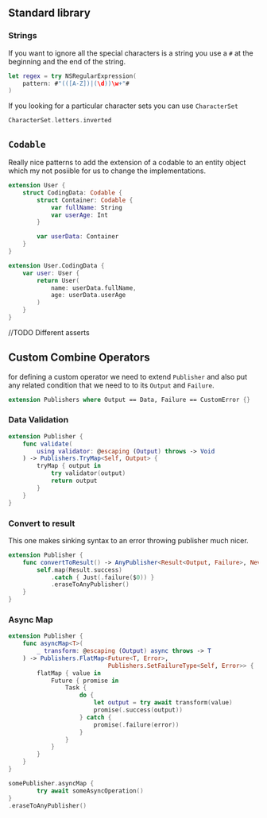 ## Standard library
### Strings
If you want to ignore all the special characters is a string you use a `#` at the beginning and the end of the string.
```Swift
let regex = try NSRegularExpression(
    pattern: #"(([A-Z])|(\d))\w+"#
)
```

If you looking for a particular character sets you can use `CharacterSet`
```Swift
CharacterSet.letters.inverted
```

## `Codable`
Really nice patterns to add the extension of a codable to an entity object which my not posiible for us to change the implementations.
``` Swift
extension User {
    struct CodingData: Codable {
        struct Container: Codable {
            var fullName: String
            var userAge: Int
        }

        var userData: Container
    }
}

extension User.CodingData {
    var user: User {
        return User(
            name: userData.fullName,
            age: userData.userAge
        )
    }
}
```

//TODO Different asserts

## Custom Combine Operators
for defining a custom operator we need to extend `Publisher` and also put any related condition that we need to to its `Output` and `Failure`.
```Swift
extension Publishers where Output == Data, Failure == CustomError {}
```

### Data Validation[]()
```Swift
extension Publisher {
    func validate(
        using validator: @escaping (Output) throws -> Void
    ) -> Publishers.TryMap<Self, Output> {
        tryMap { output in
            try validator(output)
            return output
        }
    }
}
```
### Convert to result
This one makes sinking syntax to an error throwing publisher much nicer.
```Swift
extension Publisher {
    func convertToResult() -> AnyPublisher<Result<Output, Failure>, Never> {
        self.map(Result.success)
            .catch { Just(.failure($0)) }
            .eraseToAnyPublisher()
    }
}
```
### Async Map 
```Swift
extension Publisher {
    func asyncMap<T>(
        _ transform: @escaping (Output) async throws -> T
    ) -> Publishers.FlatMap<Future<T, Error>,
                            Publishers.SetFailureType<Self, Error>> {
        flatMap { value in
            Future { promise in
                Task {
                    do {
                        let output = try await transform(value)
                        promise(.success(output))
                    } catch {
                        promise(.failure(error))
                    }
                }
            }
        }
    }
}

somePublisher.asyncMap {
		try await someAsyncOperation()
}
.eraseToAnyPublisher()
```